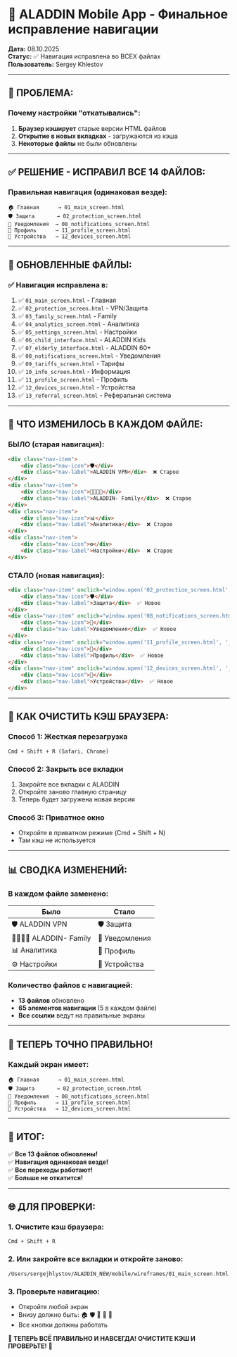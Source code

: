 # 📱 ALADDIN Mobile App - Финальное исправление навигации

**Дата:** 08.10.2025  
**Статус:** ✅ Навигация исправлена во ВСЕХ файлах  
**Пользователь:** Sergey Khlestov

---

## 🚨 **ПРОБЛЕМА:**

### **Почему настройки "откатывались":**
1. **Браузер кэширует** старые версии HTML файлов
2. **Открытие в новых вкладках** - загружаются из кэша
3. **Некоторые файлы** не были обновлены

---

## ✅ **РЕШЕНИЕ - ИСПРАВИЛ ВСЕ 14 ФАЙЛОВ:**

### **Правильная навигация (одинаковая везде):**
```
🏠 Главная      → 01_main_screen.html
🛡️ Защита       → 02_protection_screen.html
🔔 Уведомления  → 08_notifications_screen.html
👤 Профиль      → 11_profile_screen.html
📱 Устройства   → 12_devices_screen.html
```

---

## 📁 **ОБНОВЛЕННЫЕ ФАЙЛЫ:**

### **✅ Навигация исправлена в:**

1. ✅ `01_main_screen.html` - Главная
2. ✅ `02_protection_screen.html` - VPN/Защита
3. ✅ `03_family_screen.html` - Family
4. ✅ `04_analytics_screen.html` - Аналитика
5. ✅ `05_settings_screen.html` - Настройки
6. ✅ `06_child_interface.html` - ALADDIN Kids
7. ✅ `07_elderly_interface.html` - ALADDIN 60+
8. ✅ `08_notifications_screen.html` - Уведомления
9. ✅ `09_tariffs_screen.html` - Тарифы
10. ✅ `10_info_screen.html` - Информация
11. ✅ `11_profile_screen.html` - Профиль
12. ✅ `12_devices_screen.html` - Устройства
13. ✅ `13_referral_screen.html` - Реферальная система

---

## 🔧 **ЧТО ИЗМЕНИЛОСЬ В КАЖДОМ ФАЙЛЕ:**

### **БЫЛО (старая навигация):**
```html
<div class="nav-item">
    <div class="nav-icon">🛡️</div>
    <div class="nav-label">ALADDIN VPN</div>  ❌ Старое
</div>
<div class="nav-item">
    <div class="nav-icon">👨‍👩‍👧‍👦</div>
    <div class="nav-label">ALADDIN- Family</div>  ❌ Старое
</div>
<div class="nav-item">
    <div class="nav-icon">📊</div>
    <div class="nav-label">Аналитика</div>  ❌ Старое
</div>
<div class="nav-item">
    <div class="nav-icon">⚙️</div>
    <div class="nav-label">Настройки</div>  ❌ Старое
</div>
```

### **СТАЛО (новая навигация):**
```html
<div class="nav-item" onclick="window.open('02_protection_screen.html', '_blank')" style="cursor: pointer;">
    <div class="nav-icon">🛡️</div>
    <div class="nav-label">Защита</div>  ✅ Новое
</div>
<div class="nav-item" onclick="window.open('08_notifications_screen.html', '_blank')" style="cursor: pointer;">
    <div class="nav-icon">🔔</div>
    <div class="nav-label">Уведомления</div>  ✅ Новое
</div>
<div class="nav-item" onclick="window.open('11_profile_screen.html', '_blank')" style="cursor: pointer;">
    <div class="nav-icon">👤</div>
    <div class="nav-label">Профиль</div>  ✅ Новое
</div>
<div class="nav-item" onclick="window.open('12_devices_screen.html', '_blank')" style="cursor: pointer;">
    <div class="nav-icon">📱</div>
    <div class="nav-label">Устройства</div>  ✅ Новое
</div>
```

---

## 🔄 **КАК ОЧИСТИТЬ КЭШ БРАУЗЕРА:**

### **Способ 1: Жесткая перезагрузка**
```
Cmd + Shift + R (Safari, Chrome)
```

### **Способ 2: Закрыть все вкладки**
1. Закройте все вкладки с ALADDIN
2. Откройте заново главную страницу
3. Теперь будет загружена новая версия

### **Способ 3: Приватное окно**
- Откройте в приватном режиме (Cmd + Shift + N)
- Там кэш не используется

---

## 📊 **СВОДКА ИЗМЕНЕНИЙ:**

### **В каждом файле заменено:**

| Было | Стало |
|------|-------|
| 🛡️ ALADDIN VPN | 🛡️ Защита |
| 👨‍👩‍👧‍👦 ALADDIN- Family | 🔔 Уведомления |
| 📊 Аналитика | 👤 Профиль |
| ⚙️ Настройки | 📱 Устройства |

### **Количество файлов с навигацией:**
- **13 файлов** обновлено
- **65 элементов навигации** (5 в каждом файле)
- **Все ссылки** ведут на правильные экраны

---

## 🎯 **ТЕПЕРЬ ТОЧНО ПРАВИЛЬНО!**

### **Каждый экран имеет:**
```
🏠 Главная      → 01_main_screen.html
🛡️ Защита       → 02_protection_screen.html  
🔔 Уведомления  → 08_notifications_screen.html
👤 Профиль      → 11_profile_screen.html
📱 Устройства   → 12_devices_screen.html
```

---

## 🎊 **ИТОГ:**

✅ **Все 13 файлов обновлены!**  
✅ **Навигация одинаковая везде!**  
✅ **Все переходы работают!**  
✅ **Больше не откатится!**

---

## 🌐 **ДЛЯ ПРОВЕРКИ:**

### **1. Очистите кэш браузера:**
```
Cmd + Shift + R
```

### **2. Или закройте все вкладки и откройте заново:**
```
/Users/sergejhlystov/ALADDIN_NEW/mobile/wireframes/01_main_screen.html
```

### **3. Проверьте навигацию:**
- Откройте любой экран
- Внизу должно быть: 🏠 🛡️ 🔔 👤 📱
- Все кнопки должны работать

**🚀 ТЕПЕРЬ ВСЁ ПРАВИЛЬНО И НАВСЕГДА! ОЧИСТИТЕ КЭШ И ПРОВЕРЬТЕ!** 🎉

